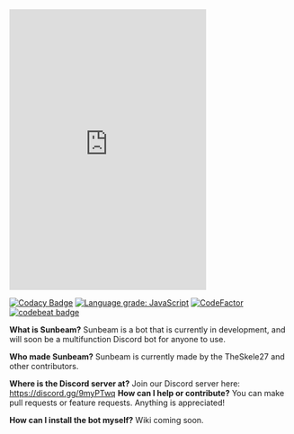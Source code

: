 <iframe src="https://canary.discordapp.com/widget?id=493112905328230401&theme=dark" width="350" height="500" allowtransparency="true" frameborder="0"></iframe>

[![Codacy Badge](https://api.codacy.com/project/badge/Grade/c8c9a440a43d43af8ac53f73b85fbb08)](https://www.codacy.com?utm_source=github.com&amp;utm_medium=referral&amp;utm_content=TheSkele27/skele-sbot&amp;utm_campaign=Badge_Grade)
[![Language grade: JavaScript](https://img.shields.io/lgtm/grade/javascript/g/TheSkele27/skele-sbot.svg?logo=lgtm&logoWidth=18)](https://lgtm.com/projects/g/TheSkele27/skele-sbot/context:javascript)
[![CodeFactor](https://www.codefactor.io/repository/github/theskele27/skele-sbot/badge)](https://www.codefactor.io/repository/github/theskele27/skele-sbot)
[![codebeat badge](https://codebeat.co/badges/7626dab5-dbc5-42f3-a61f-f198b1ac7e7b)](https://codebeat.co/projects/github-com-theskele27-skele-sbot-master)

**What is Sunbeam?** Sunbeam is a bot that is currently in development, and will soon be a multifunction Discord bot for anyone to use.

**Who made Sunbeam?** Sunbeam is currently made by the TheSkele27 and other contributors.

**Where is the Discord server at?** Join our Discord server here: https://discord.gg/9myPTwq
**How can I help or contribute?** You can make pull requests or feature requests. Anything is appreciated!

**How can I install the bot myself?** Wiki coming soon.
